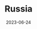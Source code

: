 ---
title: "Russia"
cc-type: country
date: 2023-06-24
hashtag: russia
subdivision-of:
  - Eurasia
tags:
  - country
---